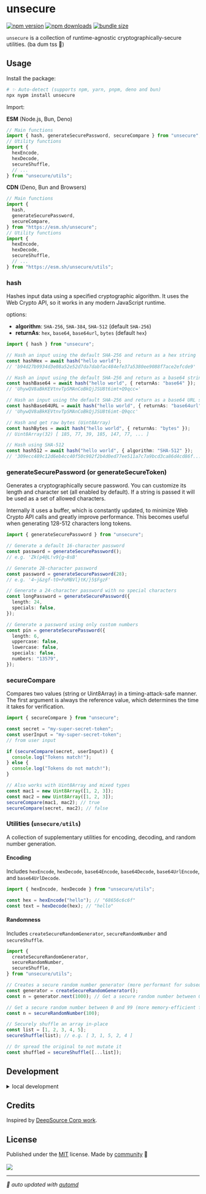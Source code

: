 # unsecure

<!-- automd:badges bundlephobia style="flat" color="FFDC3B" -->

[![npm version](https://img.shields.io/npm/v/unsecure?color=FFDC3B)](https://npmjs.com/package/unsecure)
[![npm downloads](https://img.shields.io/npm/dm/unsecure?color=FFDC3B)](https://npm.chart.dev/unsecure)
[![bundle size](https://img.shields.io/bundlephobia/minzip/unsecure?color=FFDC3B)](https://bundlephobia.com/package/unsecure)

<!-- /automd -->

`unsecure` is a collection of runtime-agnostic cryptographically-secure utilities. (ba dum tss 🥁)

## Usage

Install the package:

```sh
# ✨ Auto-detect (supports npm, yarn, pnpm, deno and bun)
npx nypm install unsecure
```

Import:

**ESM** (Node.js, Bun, Deno)

```js
// Main functions
import { hash, generateSecurePassword, secureCompare } from "unsecure";
// Utility functions
import {
  hexEncode,
  hexDecode,
  secureShuffle,
  // ...
} from "unsecure/utils";
```

**CDN** (Deno, Bun and Browsers)

```js
// Main functions
import {
  hash,
  generateSecurePassword,
  secureCompare,
} from "https://esm.sh/unsecure";
// Utility functions
import {
  hexEncode,
  hexDecode,
  secureShuffle,
  // ...
} from "https://esm.sh/unsecure/utils";
```

### hash

Hashes input data using a specified cryptographic algorithm. It uses the Web Crypto API, so it works in any modern JavaScript runtime.

options:

- **algorithm**: `SHA-256`, `SHA-384`, `SHA-512` (default `SHA-256`)
- **returnAs**: `hex`, `base64`, `base64url`, `bytes` (default `hex`)

```ts
import { hash } from "unsecure";

// Hash an input using the default SHA-256 and return as a hex string
const hashHex = await hash("hello world");
// 'b94d27b9934d3e08a52e52d7da7dabfac484efe37a5380ee9088f7ace2efcde9'

// Hash an input using the default SHA-256 and return as a base64 string
const hashBase64 = await hash("hello world", { returnAs: "base64" });
// 'UhywQV8aBkKEVtnvTpSMAnCoBkQjJSU8t6imt+Q9qcc='

// Hash an input using the default SHA-256 and return as a base64 URL string
const hashBase64URL = await hash("hello world", { returnAs: "base64url" });
// 'UhywQV8aBkKEVtnvTpSMAnCoBkQjJSU8t6imt-Q9qcc'

// Hash and get raw bytes (Uint8Array)
const hashBytes = await hash("hello world", { returnAs: "bytes" });
// Uint8Array(32) [ 185, 77, 39, 185, 147, 77, ... ]

// Hash using SHA-512
const hash512 = await hash("hello world", { algorithm: "SHA-512" });
// '309ecc489c12d6eb4cc40f50c902f2b4d0ed77ee511a7c7a9bcd3ca86d4cd86f...'
```

### generateSecurePassword (or generateSecureToken)

Generates a cryptographically secure password. You can customize its length and character set (all enabled by default). If a string is passed it will be used as a set of allowed characters.

Internally it uses a buffer, which is constantly updated, to minimize Web Crypto API calls and greatly improve performance. This becomes useful when generating 128-512 characters long tokens.

```ts
import { generateSecurePassword } from "unsecure";

// Generate a default 16-character password
const password = generateSecurePassword();
// e.g. 'Zk(p4@L!v9{g~8sB'

// Generate 28-character password
const password = generateSecurePassword(28);
// e.g. '4~j&zgf-tO+PoMBVl}tK/}5$FgzF'

// Generate a 24-character password with no special characters
const longPassword = generateSecurePassword({
  length: 24,
  specials: false,
});

// Generate a password using only custom numbers
const pin = generateSecurePassword({
  length: 6,
  uppercase: false,
  lowercase: false,
  specials: false,
  numbers: "13579",
});
```

### secureCompare

Compares two values (string or Uint8Array) in a timing-attack-safe manner. The first argument is always the reference value, which determines the time it takes for verification.

```ts
import { secureCompare } from "unsecure";

const secret = "my-super-secret-token";
const userInput = "my-super-secret-token";
// from user input

if (secureCompare(secret, userInput)) {
  console.log("Tokens match!");
} else {
  console.log("Tokens do not match!");
}

// Also works with Uint8Array and mixed types
const mac1 = new Uint8Array([1, 2, 3]);
const mac2 = new Uint8Array([1, 2, 3]);
secureCompare(mac1, mac2); // true
secureCompare(secret, mac2); // false
```

### Utilities (`unsecure/utils`)

A collection of supplementary utilities for encoding, decoding, and random number generation.

#### Encoding

Includes `hexEncode`, `hexDecode`, `base64Encode`, `base64Decode`, `base64UrlEncode`, and `base64UrlDecode`.

```ts
import { hexEncode, hexDecode } from "unsecure/utils";

const hex = hexEncode("hello"); // "68656c6c6f"
const text = hexDecode(hex); // "hello"
```

#### Randomness

Includes `createSecureRandomGenerator`, `secureRandomNumber` and `secureShuffle`.

```ts
import {
  createSecureRandomGenerator,
  secureRandomNumber,
  secureShuffle,
} from "unsecure/utils";

// Creates a secure random number generator (more performant for subsequent calls)
const generator = createSecureRandomGenerator();
const n = generator.next(1000); // Get a secure random number between 0 and 999

// Get a secure random number between 0 and 99 (more memory-efficient for single use)
const n = secureRandomNumber(100);

// Securely shuffle an array in-place
const list = [1, 2, 3, 4, 5];
secureShuffle(list); // e.g. [ 3, 1, 5, 2, 4 ]

// Or spread the original to not mutate it
const shuffled = secureShuffle([...list]);
```

## Development

<details>

<summary>local development</summary>

- Clone this repository
- Install latest LTS version of [Node.js](https://nodejs.org/en/)
- Enable [Corepack](https://github.com/nodejs/corepack) using `corepack enable`
- Install dependencies using `pnpm install`
- Run interactive tests using `pnpm dev`

</details>

## Credits

Inspired by [DeepSource Corp work](https://github.com/DeepSourceCorp/shifty).

## License

<!-- automd:contributors license=MIT -->

Published under the [MIT](https://github.com/sandros94/unsecure/blob/main/LICENSE) license.
Made by [community](https://github.com/sandros94/unsecure/graphs/contributors) 💛
<br><br>
<a href="https://github.com/sandros94/unsecure/graphs/contributors">
<img src="https://contrib.rocks/image?repo=sandros94/unsecure" />
</a>

<!-- /automd -->

<!-- automd:with-automd -->

---

_🤖 auto updated with [automd](https://automd.unjs.io)_

<!-- /automd -->
